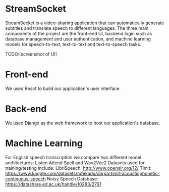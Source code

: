 # StreamSocket
StreamSocket is a video-sharing application that can automatically generate subtitles and translate speech to different languages. The three main components of the project are the front-end UI, backend logic such as database management and user authentication, and machine learning models for speech-to-text, text-to-text and text-to-speech tasks.

TODO:[screenshot of UI]

# Front-end
We used React to build our application's user interface.

# Back-end
We used Django as the web framework to host our application's database.

# Machine Learning
For English speech transcription we compare two different model architectures: Listen Attend Spell and Wav2Vec2
Datasets used for training/testing include:
LibriSpeech: http://www.openslr.org/12/
Timit: https://www.kaggle.com/datasets/mfekadu/darpa-timit-acousticphonetic-continuous-speech
Noisy Speech Database: https://datashare.ed.ac.uk/handle/10283/2791
